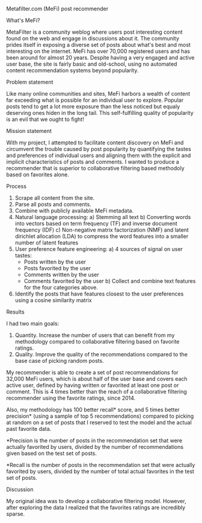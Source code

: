Metafilter.com (MeFi) post recommender 

What's MeFi?

MetaFilter is a community weblog where users post interesting content found on the web and engage in discussions about it. The community prides itself in exposing a diverse set of posts about what's best and most interesting on the internet. MeFi has over 70,000 registered users and has been around for almost 20 years. Despite having a very engaged and active user base, the site is fairly basic and old-school, using no automated content recommendation systems beyond popularity.  

Problem statement

Like many online communities and sites, MeFi harbors a wealth of content far exceeding what is possible for an individual user to explore. Popular posts tend to get a lot more exposure than the less noticed but equaly deserving ones hiden in the long tail. This self-fulfilling quality of popularity is an evil that we ought to fight! 

Mission statement

With my project, I attempted to facilitate content discovery on MeFi and circumvent the trouble caused by post popularity by quantifying the tastes and preferences of individual users and aligning them with the explicit and implicit characteristics of posts and comments. I wanted to produce a recommender that is superior to collaborative filtering based methodoly based on favorites alone.

Process

1. Scrape all content from the site. 
2. Parse all posts and comments.
3. Combine with publicly available MeFi metadata. 
4. Natural language processing:
  a) Stemming all text
  b) Converting words into vectors based on term frequency (TF) and inverse document frequency (IDF)
  c) Non-negative matrix factorization (NMF) and latent dirichlet allocation (LDA) to compress the word features into a smaller number of latent features
5. User preference feature engineering:
  a) 4 sources of signal on user tastes: 
    - Posts written by the user
    - Posts favorited by the user
    - Comments written by the user
    - Comments favorited by the user
  b) Collect and combine text features for the four categories above.
6. Identify the posts that have features closest to the user preferences using a cosine similarity matrix 

Results

I had two main goals: 
  1. Quantity. Increase the number of users that can benefit from my methodology compared to collaborative filtering based on favorite ratings. 
  2. Quality. Improve the quality of the recommendations compared to the base case of picking random posts. 

My recommender is able to create a set of post recommendations for 32,000 MeFi users, which is about half of the user base and covers each active user, defined by having written or favorited at least one post or comment. This is 4 times better than the reach of a collaborative filtering recommender using the favorite ratings, since 2014. 

Also, my methodology has 100 better recall* score, and 5 times better precision* (using a sample of top 5 recommendations) compared to picking at random on a set of posts that I reserved to test the model and the actual past favorite data. 

*Precision is the number of posts in the recommendation set that were actually favorited by users, divided by the number of recommendations given based on the test set of posts. 

*Recall is the number of posts in the recommendation set that were actually favorited by users, divided by the number of total actual favorites in the test set of posts. 

Discussion

My original idea was to develop a collaborative filtering model. However, after exploring the data I realized that the favorites ratings are incredibly sparse. 

 
 
